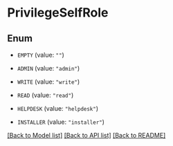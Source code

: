 # PrivilegeSelfRole

## Enum


* `EMPTY` (value: `""`)

* `ADMIN` (value: `"admin"`)

* `WRITE` (value: `"write"`)

* `READ` (value: `"read"`)

* `HELPDESK` (value: `"helpdesk"`)

* `INSTALLER` (value: `"installer"`)


[[Back to Model list]](../README.md#documentation-for-models) [[Back to API list]](../README.md#documentation-for-api-endpoints) [[Back to README]](../README.md)


